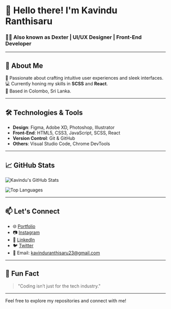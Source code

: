 # 👋 Hello there! I'm Kavindu Ranthisaru

### 🧑‍💻 Also known as Dexter | UI/UX Designer | Front-End Developer

---

## 🚀 About Me

🎨 Passionate about crafting intuitive user experiences and sleek interfaces.  
💻 Currently honing my skills in **SCSS** and **React**.  
📍 Based in Colombo, Sri Lanka.

---

## 🛠️ Technologies & Tools

- **Design**: Figma, Adobe XD, Photoshop, Illustrator  
- **Front-End**: HTML5, CSS3, JavaScript, SCSS, React  
- **Version Control**: Git & GitHub  
- **Others**: Visual Studio Code, Chrome DevTools

---

## 📈 GitHub Stats

![Kavindu's GitHub Stats](https://github-readme-stats.vercel.app/api?username=kavinduranthisaru&show_icons=true&theme=radical)

![Top Languages](https://github-readme-stats.vercel.app/api/top-langs/?username=kavinduranthisaru&layout=compact&theme=radical)

---

## 📫 Let's Connect

- 🌐 [Portfolio](https://dribbble.com/Dexter_kr)
- 📷 [Instagram](https://www.instagram.com/dexter_.kr)
- 💼 [LinkedIn](https://www.linkedin.com/in/kavinduranthisaru)
- 🐦 [Twitter](https://twitter.com/KRanthisaru)
- 📧 Email: kavinduranthisaru23@gmail.com

---

## 🧠 Fun Fact

> "Coding isn’t just for the tech industry."

---

Feel free to explore my repositories and connect with me!
